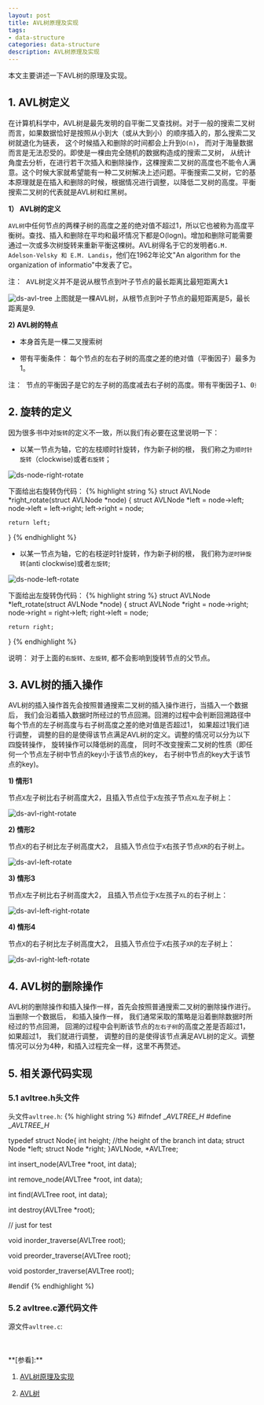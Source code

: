 ```yaml
---
layout: post
title: AVL树原理及实现
tags:
- data-structure
categories: data-structure
description: AVL树原理及实现
---
```


本文主要讲述一下AVL树的原理及实现。


<!-- more -->


## 1. AVL树定义

在计算机科学中，AVL树是最先发明的自平衡二叉查找树。对于一般的搜索二叉树而言，如果数据恰好是按照从小到大（或从大到小）的顺序插入的，那么搜索二叉树就退化为链表， 这个时候插入和删除的时间都会上升到```O(n)```， 而对于海量数据而言是无法忍受的。即使是一棵由完全随机的数据构造成的搜索二叉树， 从统计角度去分析，在进行若干次插入和删除操作，这棵搜索二叉树的高度也不能令人满意。这个时候大家就希望能有一种二叉树解决上述问题。平衡搜索二叉树，它的基本原理就是在插入和删除的时候，根据情况进行调整，以降低二叉树的高度。平衡搜索二叉树的代表就是AVL树和红黑树。


**1） AVL树的定义**


```AVL树```中任何节点的两棵子树的高度之差的绝对值不超过1，所以它也被称为高度平衡树。查找、插入和删除在平均和最坏情况下都是O(logn)。增加和删除可能需要通过一次或多次树旋转来重新平衡这棵树。AVL树得名于它的发明者```G.M. Adelson-Velsky 和 E.M. Landis```，他们在1962年论文"An algorithm for the organization of informatio"中发表了它。
<pre>
注： AVL树定义并不是说从根节点到叶子节点的最长距离比最短距离大1
</pre>


![ds-avl-tree](https://ivanzz1001.github.io/records/assets/img/data_structure/ds_avl_tree.png)
上图就是一棵AVL树，从根节点到叶子节点的最短距离是5，最长距离是9.

**2) AVL树的特点**

* 本身首先是一棵二叉搜索树

* 带有平衡条件： 每个节点的左右子树的高度之差的绝对值（平衡因子）最多为1。
<pre>
注： 节点的平衡因子是它的左子树的高度减去右子树的高度。带有平衡因子1、0或-1的节点被认为是平衡的。
</pre>


## 2. 旋转的定义
因为很多书中对```旋转```的定义不一致，所以我们有必要在这里说明一下：

* 以某一节点为轴，它的左枝顺时针旋转，作为新子树的根， 我们称之为```顺时针旋转```（clockwise)或者```右旋转```；

![ds-node-right-rotate](https://ivanzz1001.github.io/records/assets/img/data_structure/ds_node_right_rotate.jpg)

下面给出右旋转伪代码：
{% highlight string %}
struct AVLNode *right_rotate(struct AVLNode *node)
{
    struct AVLNode *left = node->left;
    node->left = left->right;
    left->right = node;

    return left;
}
{% endhighlight %}

* 以某一节点为轴，它的右枝逆时针旋转，作为新子树的根， 我们称为```逆时钟旋转```(anti clockwise)或者```左旋转```;

![ds-node-left-rotate](https://ivanzz1001.github.io/records/assets/img/data_structure/ds_node_left_rotate.jpg)

下面给出左旋转伪代码：
{% highlight string %}
struct AVLNode *left_rotate(struct AVLNode *node)
{
    struct AVLNode *right = node->right;
    node->right = right->left;
    right->left = node;

    return right;
}
{% endhighlight %}

说明： 对于上面的```右旋转```、```左旋转```, 都不会影响到旋转节点的父节点。


## 3. AVL树的插入操作

AVL树的插入操作首先会按照普通搜索二叉树的插入操作进行，当插入一个数据后， 我们会沿着插入数据时所经过的节点回溯。回溯的过程中会判断回溯路径中每个节点的左子树高度与右子树高度之差的绝对值是否超过1， 如果超过1我们进行调整， 调整的目的是使得该节点满足AVL树的定义。调整的情况可以分为以下四旋转操作， 旋转操作可以降低树的高度， 同时不改变搜索二叉树的性质（即任何一个节点左子树中节点的key小于该节点的key， 右子树中节点的key大于该节点的key)。

**1) 情形1**

节点```X```左子树比右子树高度大2，且插入节点位于```X```左孩子节点```XL```左子树上：

![ds-avl-right-rotate](https://ivanzz1001.github.io/records/assets/img/data_structure/ds_avl_right_rotate.jpg)



**2) 情形2**

节点```X```的右子树比左子树高度大2， 且插入节点位于```X```右孩子节点```XR```的右子树上。

![ds-avl-left-rotate](https://ivanzz1001.github.io/records/assets/img/data_structure/ds_avl_left_rotate.jpg)


**3) 情形3**

节点```X```左子树比右子树高度大2， 且插入节点位于```X```左孩子```XL```的右子树上：

![ds-avl-left-right-rotate](https://ivanzz1001.github.io/records/assets/img/data_structure/ds_avl_left_right_rotate.jpg)

**4) 情形4**

节点```X```的右子树比左子树高度大2， 且插入节点位于```X```右孩子```XR```的左子树上：

![ds-avl-right-left-rotate](https://ivanzz1001.github.io/records/assets/img/data_structure/ds_avl_right_left_rotate.jpg)


## 4. AVL树的删除操作

AVL树的删除操作和插入操作一样，首先会按照普通搜索二叉树的删除操作进行。 当删除一个数据后， 和插入操作一样， 我们通常采取的策略是沿着删除数据时所经过的节点回溯， 回溯的过程中会判断该节点的```左右子树```的高度之差是否超过1， 如果超过1， 我们就进行调整， 调整的目的是使得该节点满足AVL树的定义。调整情况可以分为4种，和插入过程完全一样，这里不再赘述。


## 5. 相关源代码实现

### 5.1 avltree.h头文件

头文件```avltree.h```:
{% highlight string %}
#ifndef __AVLTREE_H_
#define __AVLTREE_H_



typedef struct Node{
	int height;       //the height of the branch
	int data;
	struct Node *left;
	struct Node *right;
}AVLNode, *AVLTree;


int insert_node(AVLTree *root, int data);

int remove_node(AVLTree *root, int data);

int find(AVLTree root, int data);

int destroy(AVLTree *root);

// just for test

void inorder_traverse(AVLTree root);

void preorder_traverse(AVLTree root);

void postorder_traverse(AVLTree root);


#endif
{% endhighlight %)


### 5.2 avltree.c源代码文件

源文件```avltree.c```:



<br />
<br />
**[参看]:**

1. [AVL树原理及实现](http://www.cnblogs.com/nullzx/p/6075644.html)

2. [AVL树](https://baike.baidu.com/item/AVL%E6%A0%91/10986648?fr=aladdin)

<br />
<br />
<br />


